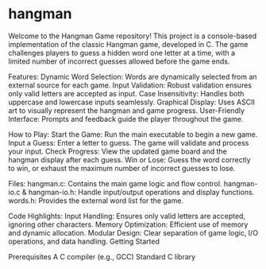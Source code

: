 # hangman
Welcome to the Hangman Game repository! This project is a console-based implementation of the classic Hangman game, developed in C. The game challenges players to guess a hidden word one letter at a time, with a limited number of incorrect guesses allowed before the game ends.

Features:
Dynamic Word Selection: Words are dynamically selected from an external source for each game.
Input Validation: Robust validation ensures only valid letters are accepted as input.
Case Insensitivity: Handles both uppercase and lowercase inputs seamlessly.
Graphical Display: Uses ASCII art to visually represent the hangman and game progress.
User-Friendly Interface: Prompts and feedback guide the player throughout the game.

How to Play:
Start the Game: Run the main executable to begin a new game.
Input a Guess: Enter a letter to guess. The game will validate and process your input.
Check Progress: View the updated game board and the hangman display after each guess.
Win or Lose: Guess the word correctly to win, or exhaust the maximum number of incorrect guesses to lose.

Files:
hangman.c: Contains the main game logic and flow control.
hangman-io.c & hangman-io.h: Handle input/output operations and display functions.
words.h: Provides the external word list for the game.

Code Highlights:
Input Handling: Ensures only valid letters are accepted, ignoring other characters.
Memory Optimization: Efficient use of memory and dynamic allocation.
Modular Design: Clear separation of game logic, I/O operations, and data handling.
Getting Started

Prerequisites
A C compiler (e.g., GCC)
Standard C library
